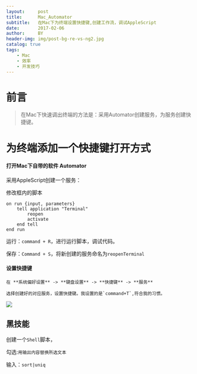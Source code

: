 ```yaml
---
layout:     post
title:      Mac_Automator
subtitle:   在Mac下为终端设置快捷键,创建工作流，调试AppleScript
date:       2017-02-06
author:     BY
header-img: img/post-bg-re-vs-ng2.jpg
catalog: true
tags:
    - Mac
    - 效率
    - 开发技巧
---
```


# 前言

>在Mac下快速调出终端的方法是：采用Automator创建服务，为服务创建快捷键。

# 为终端添加一个快捷键打开方式

#### 打开Mac下自带的软件 **Automator**


采用AppleScript创建一个服务：


修改框内的脚本

```
on run {input, parameters}
	tell application "Terminal"
		reopen
		activate
	end tell
end run

```
运行：`command + R`，进行运行脚本，调试代码。

保存：`Command + S`，将新创建的服务命名为`reopenTerminal`

#### 设置快捷键

```
在 **系统偏好设置** -> **键盘设置** -> **快捷键** -> **服务**

选择创建好的对应服务，设置快捷键。我设置的是`command+T`,符合我的习惯。
```

![](https://ws3.sinaimg.cn/large/006tKfTcgy1fqk1u7u2rcj30ha083dhf.jpg)


## 黑技能


创建一个`Shell`脚本，

勾选:`用输出内容替换所选文本`

输入：`sort|uniq` 

